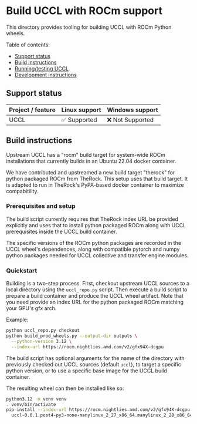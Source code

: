 # Build UCCL with ROCm support

This directory provides tooling for building UCCL with ROCm Python wheels.

Table of contents:

- [Support status](#support-status)
- [Build instructions](#build-instructions)
- [Running/testing UCCL](#runningtesting-uccl)
- [Development instructions](#development-instructions)

## Support status

| Project / feature | Linux support | Windows support  |
| ----------------- | ------------- | ---------------- |
| UCCL              | ✅ Supported  | ❌ Not Supported |

## Build instructions

Upstream UCCL has a "rocm" build target for system-wide ROCm
installations that currently builds in an Ubuntu 22.04 docker
container.

We have contributed and upstreamed a new build target "therock" for
python packaged ROCm from TheRock. This setup uses that build
target. It is adapted to run in TheRock's PyPA-based docker container
to maximize compabitility.

### Prerequisites and setup

The build script currently requires that TheRock index URL be provided
explicitly and uses that to install python packaged ROCm along with
UCCL prerequisites inside the UCCL build container.

The specific versions of the ROCm python packages are recorded in the
UCCL wheel's dependences, along with compatible pytorch and numpy
python packages needed for UCCL collective and transfer engine
modules.

### Quickstart

Building is a two-step process. First, checkout upstream UCCL sources
to a local directory using the `uccl_repo.py` script. Then execute a
build script to prepare a build container and produce the UCCL wheel
artifact. Note that you need provide an index URL for the python
packaged ROCm matching your GPU's gfx arch.

Example:

```bash
python uccl_repo.py checkout
python build_prod_wheels.py --output-dir outputs \
  --python-version 3.12 \
  --index-url https://rocm.nightlies.amd.com/v2/gfx94X-dcgpu
```

The build script has optional arguments for the name of the directory
with previously checked out UCCL sources (default `uccl`), to target a
specific python version, or to use a specific base image for the UCCL
build container.

The resulting wheel can then be installed like so:

```bash
python3.12 -m venv venv
. venv/bin/activate
pip install --index-url https://rocm.nightlies.amd.com/v2/gfx94X-dcgpu \
  uccl-0.0.1.post4-py3-none-manylinux_2_27_x86_64.manylinux_2_28_x86_64.whl[rocm]
```
